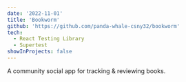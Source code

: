 ```yaml
---
date: '2022-11-01'
title: 'Bookworm'
github: 'https://github.com/panda-whale-csny32/bookworm'
tech:
  - React Testing Library
  - Supertest
showInProjects: false
---
```


A community social app for tracking & reviewing books.

